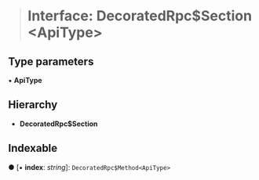 > # Interface: DecoratedRpc$Section <**ApiType**>

## Type parameters

▪ **ApiType**

## Hierarchy

* **DecoratedRpc$Section**

## Indexable

● \[▪ **index**: *string*\]: `DecoratedRpc$Method<ApiType>`